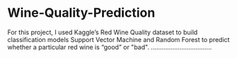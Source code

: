 # Wine-Quality-Prediction
For this project, I used Kaggle’s Red Wine Quality dataset to build  classification models Support Vector Machine and Random Forest to predict whether a particular red wine is “good” or "bad". 
..................................

